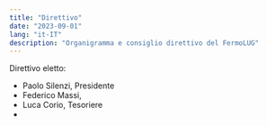 ```yaml
---
title: "Direttivo"
date: "2023-09-01"
lang: "it-IT"
description: "Organigramma e consiglio direttivo del FermoLUG"
---
```


Direttivo eletto:
- Paolo Silenzi, Presidente
- Federico Massi,
- Luca Corio, Tesoriere
- 